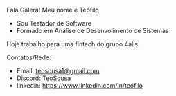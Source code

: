 Fala Galera!
Meu nome é Teófilo

- Sou Testador de Software
- Formado em Análise de Desenvolimento de Sistemas

Hoje trabalho para uma fintech do grupo 4alls

Contatos/Rede:
- Email: teosousa1@gmail.com
- Discord: TeoSousa
- linkedin: https://www.linkedin.com/in/teófilo

